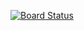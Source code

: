 [![Board Status](https://dev.azure.com/matiaslioneldamico/e360ab92-a847-4f4f-9d46-f0c8b38c9ceb/af03c91e-c611-4590-a19b-e3718b7c6d2e/_apis/work/boardbadge/932d7b2b-372d-40d6-aa16-1e45ff6d6bec)](https://dev.azure.com/matiaslioneldamico/e360ab92-a847-4f4f-9d46-f0c8b38c9ceb/_boards/board/t/af03c91e-c611-4590-a19b-e3718b7c6d2e/Microsoft.RequirementCategory)